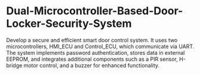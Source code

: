 # Dual-Microcontroller-Based-Door-Locker-Security-System
Develop a secure and efficient smart door control system. It  uses two microcontrollers, HMI_ECU and Control_ECU, which communicate via UART. The system implements password authentication, stores data in external EEPROM, and integrates additional components such as a PIR sensor, H-bridge motor control, and a buzzer for enhanced functionality.
